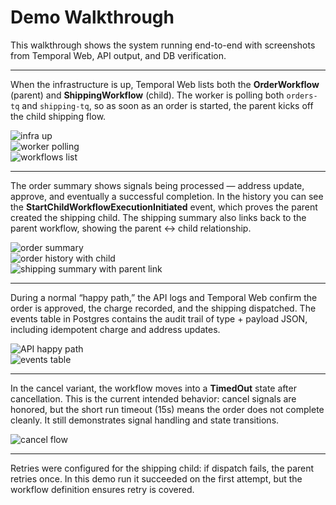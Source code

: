 <!-- docs/DEMO-WALKTHROUGH.md -->
# Demo Walkthrough

This walkthrough shows the system running end-to-end with screenshots from Temporal Web, API output, and DB verification.

---

When the infrastructure is up, Temporal Web lists both the **OrderWorkflow** (parent) and **ShippingWorkflow** (child). The worker is polling both `orders-tq` and `shipping-tq`, so as soon as an order is started, the parent kicks off the child shipping flow.

![infra up](docs/img/06-infra-up.png)  
![worker polling](./img/07-worker-polling.png)  
![workflows list](./img/01-workflows-list.png)

---

The order summary shows signals being processed — address update, approve, and eventually a successful completion. In the history you can see the **StartChildWorkflowExecutionInitiated** event, which proves the parent created the shipping child. The shipping summary also links back to the parent workflow, showing the parent ↔ child relationship.

![order summary](./img/02-order-summary.png)  
![order history with child](./img/03-order-history-child-event.png)  
![shipping summary with parent link](./img/04-shipping-summary-parent-link.png)

---

During a normal “happy path,” the API logs and Temporal Web confirm the order is approved, the charge recorded, and the shipping dispatched. The events table in Postgres contains the audit trail of type + payload JSON, including idempotent charge and address updates.

![API happy path](./img/05-api-happy-path.png)  
![events table](./img/08-events-table.png)

---

In the cancel variant, the workflow moves into a **TimedOut** state after cancellation. This is the current intended behavior: cancel signals are honored, but the short run timeout (15s) means the order does not complete cleanly. It still demonstrates signal handling and state transitions.

![cancel flow](./img/09-cancel-flow.png)

---

Retries were configured for the shipping child: if dispatch fails, the parent retries once. In this demo run it succeeded on the first attempt, but the workflow definition ensures retry is covered.
